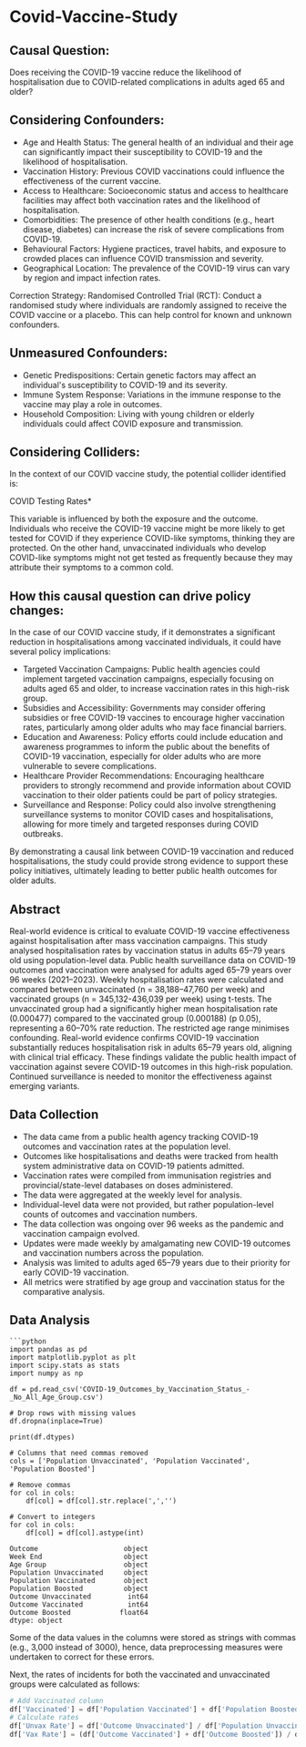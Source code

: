 # Covid-Vaccine-Study

## Causal Question:
Does receiving the COVID-19 vaccine reduce the likelihood of hospitalisation due to COVID-related complications in adults aged 65 and older?

## Considering Confounders:
- Age and Health Status: The general health of an individual and their age can significantly impact their susceptibility to COVID-19 and the likelihood of hospitalisation.
- Vaccination History: Previous COVID vaccinations could influence the effectiveness of the current vaccine.
- Access to Healthcare: Socioeconomic status and access to healthcare facilities may affect both vaccination rates and the likelihood of hospitalisation.
- Comorbidities: The presence of other health conditions (e.g., heart disease, diabetes) can increase the risk of severe complications from COVID-19.
- Behavioural Factors: Hygiene practices, travel habits, and exposure to crowded places can influence COVID transmission and severity.
- Geographical Location: The prevalence of the COVID-19 virus can vary by region and impact infection rates.

Correction Strategy:
Randomised Controlled Trial (RCT): Conduct a randomised study where individuals are randomly assigned to receive the COVID vaccine or a placebo. This can help control for known and unknown confounders.

## Unmeasured Confounders:
- Genetic Predispositions: Certain genetic factors may affect an individual's susceptibility to COVID-19 and its severity.
- Immune System Response: Variations in the immune response to the vaccine may play a role in outcomes.
- Household Composition: Living with young children or elderly individuals could affect COVID exposure and transmission.

## Considering Colliders:

In the context of our COVID vaccine study, the potential collider identified is:

COVID Testing Rates*

This variable is influenced by both the exposure and the outcome. Individuals who receive the COVID-19 vaccine might be more likely to get tested for COVID if they experience COVID-like symptoms, thinking they are protected. On the other hand, unvaccinated individuals who develop COVID-like symptoms might not get tested as frequently because they may attribute their symptoms to a common cold.

## How this causal question can drive policy changes:

In the case of our COVID vaccine study, if it demonstrates a significant reduction in hospitalisations among vaccinated individuals, it could have several policy implications:

- Targeted Vaccination Campaigns: Public health agencies could implement targeted vaccination campaigns, especially focusing on adults aged 65 and older, to increase vaccination rates in this high-risk group.
- Subsidies and Accessibility: Governments may consider offering subsidies or free COVID-19 vaccines to encourage higher vaccination rates, particularly among older adults who may face financial barriers.
- Education and Awareness: Policy efforts could include education and awareness programmes to inform the public about the benefits of COVID-19 vaccination, especially for older adults who are more vulnerable to severe complications.
- Healthcare Provider Recommendations: Encouraging healthcare providers to strongly recommend and provide information about COVID vaccination to their older patients could be part of policy strategies.
- Surveillance and Response: Policy could also involve strengthening surveillance systems to monitor COVID cases and hospitalisations, allowing for more timely and targeted responses during COVID outbreaks.

By demonstrating a causal link between COVID-19 vaccination and reduced hospitalisations, the study could provide strong evidence to support these policy initiatives, ultimately leading to better public health outcomes for older adults.


## Abstract
Real-world evidence is critical to evaluate COVID-19 vaccine effectiveness against hospitalisation after mass vaccination campaigns. This study analysed hospitalisation rates by vaccination status in adults 65–79 years old using population-level data. Public health surveillance data on COVID-19 outcomes and vaccination were analysed for adults aged 65–79 years over 96 weeks (2021–2023). Weekly hospitalisation rates were calculated and compared between unvaccinated (n = 38,188–47,760 per week) and vaccinated groups (n = 345,132-436,039 per week) using t-tests. The unvaccinated group had a significantly higher mean hospitalisation rate (0.000477) compared to the vaccinated group (0.000188) (p 0.05), representing a 60–70% rate reduction. The restricted age range minimises confounding. Real-world evidence confirms COVID-19 vaccination substantially reduces hospitalisation risk in adults 65–79 years old, aligning with clinical trial efficacy. These findings validate the public health impact of vaccination against severe COVID-19 outcomes in this high-risk population. Continued surveillance is needed to monitor the effectiveness against emerging variants.

## Data Collection
- The data  came from a public health agency tracking COVID-19 outcomes and vaccination rates at the population level.
- Outcomes like hospitalisations and deaths were tracked from health system administrative data on COVID-19 patients admitted.
- Vaccination rates were compiled from immunisation registries and provincial/state-level databases on doses administered.
- The data were aggregated at the weekly level for analysis.
- Individual-level data were not provided, but rather population-level counts of outcomes and vaccination numbers.
- The data collection was ongoing over 96 weeks as the pandemic and vaccination campaign evolved.
- Updates were made weekly by amalgamating new COVID-19 outcomes and vaccination numbers across the population.
- Analysis was limited to adults aged 65–79 years due to their priority for early COVID-19 vaccination.
- All metrics were stratified by age group and vaccination status for the comparative analysis.


## Data Analysis
```mdx
```python
import pandas as pd
import matplotlib.pyplot as plt
import scipy.stats as stats
import numpy as np

df = pd.read_csv('COVID-19_Outcomes_by_Vaccination_Status_-_No_All_Age_Group.csv')

# Drop rows with missing values
df.dropna(inplace=True)

print(df.dtypes)

# Columns that need commas removed  
cols = ['Population Unvaccinated', 'Population Vaccinated', 'Population Boosted']

# Remove commas
for col in cols:
    df[col] = df[col].str.replace(',','')

# Convert to integers
for col in cols:
    df[col] = df[col].astype(int)
```

```
Outcome                     object
Week End                    object
Age Group                   object
Population Unvaccinated     object
Population Vaccinated       object
Population Boosted          object
Outcome Unvaccinated         int64
Outcome Vaccinated           int64
Outcome Boosted            float64
dtype: object
```
Some of the data values in the columns were stored as strings with commas (e.g., 3,000 instead of 3000), hence, data preprocessing measures were undertaken to correct for these errors.

Next, the rates of incidents for both the vaccinated and unvaccinated groups were calculated as follows:
```python
# Add Vaccinated column
df['Vaccinated'] = df['Population Vaccinated'] + df['Population Boosted']
# Calculate rates  
df['Unvax Rate'] = df['Outcome Unvaccinated'] / df['Population Unvaccinated']
df['Vax Rate'] = (df['Outcome Vaccinated'] + df['Outcome Boosted']) / df['Vaccinated'] 
```


